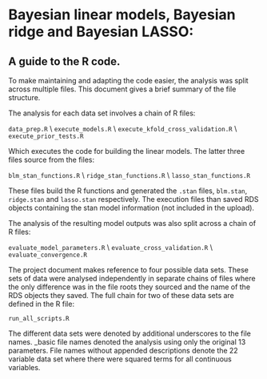 # Bayesian linear models, Bayesian ridge and Bayesian LASSO:
## A guide to the R code.

To make maintaining and adapting the code easier, the analysis was split across multiple files.  This document gives a brief summary of the file structure.

The analysis for each data set involves a chain of R files:

`data_prep.R`
\\
`execute_models.R`
\\
`execute_kfold_cross_validation.R`
\\
`execute_prior_tests.R`

Which executes the code for building the linear models.  The latter three files source from the files: 

`blm_stan_functions.R`
\\
`ridge_stan_functions.R`
\\
`lasso_stan_functions.R`

These files build the R functions and generated the `.stan` files, `blm.stan`, `ridge.stan` and `lasso.stan` respectively.  The execution files than saved RDS objects containing the stan model information (not included in the upload).

The analysis of the resulting model outputs was also split across a chain of R files:

`evaluate_model_parameters.R`
\\
`evaluate_cross_validation.R`
\\
`evaluate_convergence.R`

The project document makes reference to four possible data sets.  These sets of data were analysed independently in separate chains of files where the only difference was in the file roots they sourced and the name of the RDS objects they saved. The full chain for two of these data sets are defined in the R file:

`run_all_scripts.R`

The different data sets were denoted by additional underscores to the file names.  _basic file names denoted the analysis using only the original 13 parameters.  File names without appended descriptions denote the 22 variable data set where there were squared terms for all continuous variables.